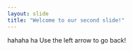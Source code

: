 ```yaml
---
layout: slide
title: "Welcome to our second slide!"
---
```

hahaha ha
Use the left arrow to go back!
